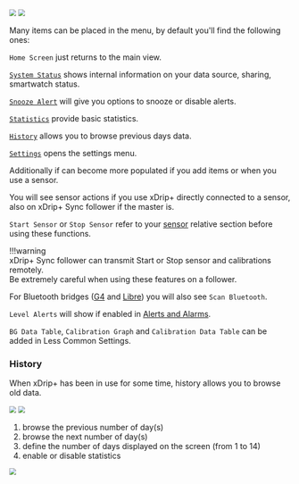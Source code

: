 <img src="../../images/hamburger_menu.png" style="zoom:75%;" />    
<img src="../images/UI-HM.png" style="zoom:75%;" />

Many items can be placed in the menu, by default you'll find the following ones:

`Home Screen` just returns to the main view.

[`System Status`](../../troubleshoot/systemstatus/) shows internal information on your data source, sharing, smartwatch status.

[`Snooze Alert`](../alarms/#snooze-alert) will give you options to snooze or disable alerts.

[`Statistics`](../statistics/) provide basic statistics.

[`History`](#history) allows you to browse previous days data.

[`Settings`](../settings/) opens the settings menu.

Additionally if can become more populated if you add items or when you use a sensor.

You will see sensor actions if you use xDrip+ directly connected to a sensor, also on xDrip+ Sync follower if the master is.

`Start Sensor` or `Stop Sensor` refer to your [sensor](../../install/datasource/#sensor-selection) relative section before using these functions.

!!!warning  
    xDrip+ Sync follower can transmit Start or Stop sensor and calibrations remotely.  
    Be extremely careful when using these features on a follower.

For Bluetooth bridges ([G4](../../install/G4/) and [Libre](../../install/libreBT/)) you will also see `Scan Bluetooth`.

`Level Alerts` will show if enabled in [Alerts and Alarms](../alarms/#glucose-level-alert-list).

`BG Data Table`, `Calibration Graph` and `Calibration Data Table` can be added in  Less Common Settings.

### History

When xDrip+ has been in use for some time, history allows you to browse old data.

<img src="../../images/hamburger_menu.png" style="zoom:75%;" />    
<img src="../images/M-HIS.png" style="zoom:75%;" />

1. browse the previous number of day(s)
2. browse the next number of day(s)
3. define the number of days displayed on the screen (from 1 to 14)
4. enable or disable statistics

<img src="../images/M-HIS1.png" style="zoom:75%;" />
